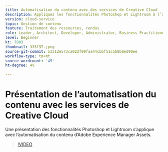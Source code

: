 ```yaml
---
title: Automatisation du contenu avec des services de Creative Cloud
description: Appliquez les fonctionnalités Photoshop et Lightroom à l’automatisation du contenu d’Adobe Experience Manager Assets.
version: cloud-service
topic: Gestion de contenu
feature: Traitement des ressources, rendus
role: Leader, Architect, Developer, Administrator, Business Practitioner
level: Beginner
kt: 7803
thumbnail: 333197.jpeg
source-git-commit: 53312e573ca022f09faa44cbbf51c5b8b0ed90ee
workflow-type: tm+mt
source-wordcount: '45'
ht-degree: 4%

---
```



# Présentation de l’automatisation du contenu avec les services de Creative Cloud

Une présentation des fonctionnalités Photoshop et Lightroom s’applique avec l’automatisation du contenu d’Adobe Experience Manager Assets.

>[!VIDEO](https://video.tv.adobe.com/v/333197?quality=12&learn=on)
